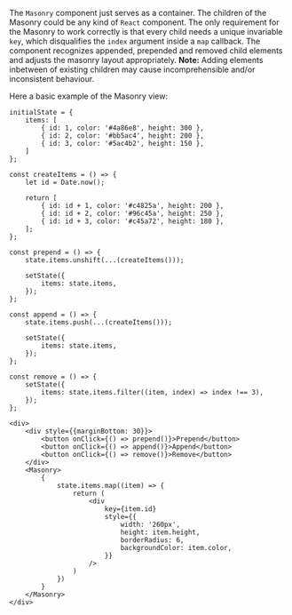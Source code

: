 The `Masonry` component just serves as a container. The children of the Masonry could be any kind of `React` component. 
The only requirement for the Masonry to work correctly is that every child needs a unique invariable `key`, which
disqualifies the `index` argument inside a `map` callback. The component recognizes appended, prepended and removed 
child elements and adjusts the masonry layout appropriately.
**Note:** Adding elements inbetween of existing children may cause incomprehensible and/or inconsistent behaviour. 

Here a basic example of the Masonry view:

```
initialState = {
    items: [
        { id: 1, color: '#4a86e8', height: 300 },
        { id: 2, color: '#bb5ac4', height: 200 },
        { id: 3, color: '#5ac4b2', height: 150 },
    ]
};

const createItems = () => {
    let id = Date.now();

    return [
        { id: id + 1, color: '#c4825a', height: 200 },
        { id: id + 2, color: '#96c45a', height: 250 },
        { id: id + 3, color: '#c45a72', height: 180 },
    ];
};

const prepend = () => {
    state.items.unshift(...(createItems()));

    setState({
        items: state.items,
    });
};

const append = () => {
    state.items.push(...(createItems()));

    setState({
        items: state.items,
    });
};

const remove = () => {
    setState({
        items: state.items.filter((item, index) => index !== 3),
    });
};

<div>
    <div style={{marginBottom: 30}}>
        <button onClick={() => prepend()}>Prepend</button>        
        <button onClick={() => append()}>Append</button>
        <button onClick={() => remove()}>Remove</button>
    </div>
    <Masonry>
        {
            state.items.map((item) => {
                return (
                    <div
                        key={item.id}
                        style={{
                            width: '260px',
                            height: item.height,
                            borderRadius: 6,
                            backgroundColor: item.color,
                        }}
                    />
                )
            })
        }
    </Masonry>
</div>
```
